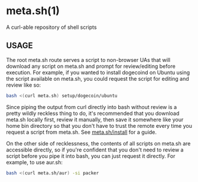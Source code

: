 # meta.sh(1)

A curl-able repository of shell scripts

## USAGE

The root meta.sh route serves a script to non-browser UAs that will download
any script on meta.sh and prompt for review/editing before execution. For
example, if you wanted to install dogecoind on Ubuntu using the script
available on meta.sh, you could request the script for editing and review like
so:

```bash
bash <(curl meta.sh) setup/dogecoin/ubuntu
```

Since piping the output from curl directly into bash without review is a pretty
wildly reckless thing to do, it's recommended that you download meta.sh locally
first, review it manually, then save it somewhere like your home bin directory
so that you don't have to trust the remote every time you request a script from
meta.sh. See [meta.sh/install](http://meta.sh/install) for a guide.

On the other side of recklessness, the contents of all scripts on meta.sh are
accessible directly, so if you're confident that you don't need to review a
script before you pipe it into bash, you can just request it directly. For
example, to use aur.sh:

```bash
bash <(curl meta.sh/aur) -si packer
```
